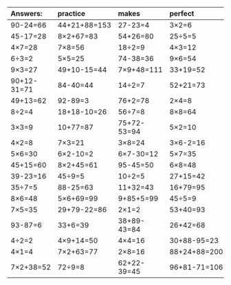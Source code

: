 | Answers: | practice | makes | perfect | ! |
| :--- | :--- | :--- | :--- | :--- |
| 90-24=66 | 44+21+88=153 | 27-23=4 | 3×2=6 | 8×3=24 | 
| 45-17=28 | 8×2+67=83 | 54+26=80 | 25÷5=5 | 6×7=42 | 
| 4×7=28 | 7×8=56 | 18÷2=9 | 4×3=12 | 6×4-6=18 | 
| 6÷3=2 | 5×5=25 | 74-38=36 | 9×6=54 | 4×5=20 | 
| 9×3=27 | 49+10-15=44 | 7×9+48=111 | 33+19=52 | 15÷3=5 | 
| 90+12-31=71 | 84-40=44 | 14÷2=7 | 52+21=73 | 9×4=36 | 
| 49+13=62 | 92-89=3 | 76+2=78 | 2×4=8 | 44+16=60 | 
| 8÷2=4 | 18+18-10=26 | 56÷7=8 | 8×8=64 | 8×9+95=167 | 
| 3×3=9 | 10+77=87 | 75+72-53=94 | 5×2=10 | 6×4=24 | 
| 4×2=8 | 7×3=21 | 3×8=24 | 3×6-2=16 | 97-88=9 | 
| 5×6=30 | 6×2-10=2 | 6×7-30=12 | 5×7=35 | 25+23=48 | 
| 45+15=60 | 8×2+45=61 | 95-45=50 | 6×8=48 | 7+36=43 | 
| 39-23=16 | 45÷9=5 | 10÷2=5 | 27+15=42 | 3+86-33=56 | 
| 35÷7=5 | 88-25=63 | 11+32=43 | 16+79=95 | 85-8=77 | 
| 8×6=48 | 5×6+69=99 | 9+85+5=99 | 45÷5=9 | 7+56=63 | 
| 7×5=35 | 29+79-22=86 | 2×1=2 | 53+40=93 | 9÷3=3 | 
| 93-87=6 | 33+6=39 | 38+89-43=84 | 26+42=68 | 45+46+33=124 | 
| 4÷2=2 | 4×9+14=50 | 4×4=16 | 30+88-95=23 | 97-37=60 | 
| 4×1=4 | 7×2+63=77 | 2×8=16 | 88+24+88=200 | 18+30=48 | 
| 7×2+38=52 | 72÷9=8 | 62+22-39=45 | 96+81-71=106 | 6×4-9=15 | 
